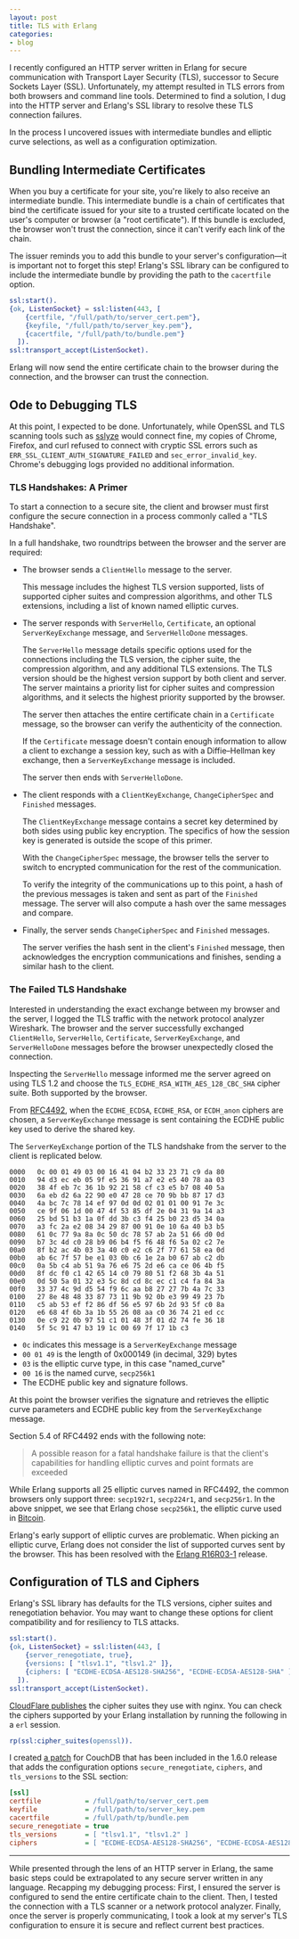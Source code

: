 ```yaml
---
layout: post
title: TLS with Erlang
categories:
- blog
---
```


I recently configured an HTTP server written in Erlang for secure communication with Transport Layer Security (TLS), successor to Secure Sockets Layer (SSL). Unfortunately, my attempt resulted in TLS errors from both browsers and command line tools.  Determined to find a solution, I dug into the HTTP server and Erlang's SSL library to resolve these TLS connection failures.

In the process I uncovered issues with intermediate bundles and elliptic curve selections, as well as a configuration optimization.

## Bundling Intermediate Certificates

When you buy a certificate for your site, you're likely to also receive an intermediate bundle. This intermediate bundle is a chain of certificates that bind the certificate issued for your site to a trusted certificate located on the user's computer or browser (a "root certificate"). If this bundle is excluded, the browser won't trust the connection, since it can't verify each link of the chain.

The issuer reminds you to add this bundle to your server's configuration—it is important not to forget this step! Erlang's SSL library can be configured to include the intermediate bundle by providing the path to the `cacertfile` option.

```erlang
ssl:start().
{ok, ListenSocket} = ssl:listen(443, [
    {certfile, "/full/path/to/server_cert.pem"},
    {keyfile, "/full/path/to/server_key.pem"},
    {cacertfile, "/full/path/to/bundle.pem"}
  ]).
ssl:transport_accept(ListenSocket).
```

Erlang will now send the entire certificate chain to the browser during the connection, and the browser can trust the connection.

## Ode to Debugging TLS

At this point, I expected to be done. Unfortunately, while OpenSSL and TLS scanning tools such as [sslyze](https://github.com/iSECPartners/sslyze) would connect fine, my copies of Chrome, Firefox, and curl refused to connect with cryptic SSL errors such as `ERR_SSL_CLIENT_AUTH_SIGNATURE_FAILED` and `sec_error_invalid_key`. Chrome's debugging logs provided no additional information.

### TLS Handshakes: A Primer

To start a connection to a secure site, the client and browser must first configure the secure connection in a process commonly called a "TLS Handshake".

In a full handshake, two roundtrips between the browser and the server are required:

* The browser sends a `ClientHello` message to the server.

  This message includes the highest TLS version supported, lists of supported cipher suites and compression algorithms, and other TLS extensions, including a list of known named elliptic curves.

* The server responds with `ServerHello`, `Certificate`, an optional `ServerKeyExchange` message, and `ServerHelloDone` messages.

  The `ServerHello` message details specific options used for the connections including the TLS version, the cipher suite, the compression algorithm, and any additional TLS extensions. The TLS version should be the highest version support by both client and server. The server maintains a priority list for cipher suites and compression algorithms, and it selects the highest priority supported by the browser.

  The server then attaches the entire certificate chain in a `Certificate` message, so the browser can verify the authenticity of the connection.

  If the `Certificate` message doesn't contain enough information to allow a client to exchange a session key, such as with a Diffie–Hellman key exchange, then a `ServerKeyExchange` message is included.

  The server then ends with `ServerHelloDone`.

* The client responds with a `ClientKeyExchange`, `ChangeCipherSpec` and `Finished` messages.

  The `ClientKeyExchange` message contains a secret key determined by both sides using public key encryption. The specifics of how the session key is generated is outside the scope of this primer.

  With the `ChangeCipherSpec` message, the browser tells the server to switch to encrypted communication for the rest of the communication.

  To verify the integrity of the communications up to this point, a hash of the previous messages is taken and sent as part of the `Finished` message. The server will also compute a hash over the same messages and compare.

* Finally, the server sends `ChangeCipherSpec` and `Finished` messages.

  The server verifies the hash sent in the client's `Finished` message, then acknowledges the encryption communications and finishes, sending a similar hash to the client.

### The Failed TLS Handshake

Interested in understanding the exact exchange between my browser and the server, I logged the TLS traffic with the network protocol analyzer Wireshark. The browser and the server successfully exchanged `ClientHello`, `ServerHello`, `Certificate`, `ServerKeyExchange`, and `ServerHelloDone` messages before the browser unexpectedly closed the connection.

Inspecting the `ServerHello` message informed me the server agreed on using TLS 1.2 and choose the `TLS_ECDHE_RSA_WITH_AES_128_CBC_SHA` cipher suite. Both supported by the browser.

From [RFC4492](http://tools.ietf.org/rfc/rfc4492.txt), when the `ECDHE_ECDSA`, `ECDHE_RSA`, or `ECDH_anon` ciphers are chosen, a `ServerKeyExchange` message is sent containing the ECDHE public key used to derive the shared key.

The `ServerKeyExchange` portion of the TLS handshake from the server to the client is replicated below.

```
0000   0c 00 01 49 03 00 16 41 04 b2 33 23 71 c9 da 80
0010   94 d3 ec eb 05 9f e5 36 91 a7 e2 e5 40 78 aa 03
0020   38 4f eb 7c 36 1b 92 21 58 cf c3 e5 b7 08 40 5a
0030   6a eb d2 6a 22 90 e0 47 28 ce 70 9b bb 87 17 d3
0040   4a bc 7c 78 14 ef 97 0d 0d 02 01 01 00 91 7e 3c
0050   ce 9f 06 1d 00 47 4f 53 85 df 2e 04 31 9a 14 a3
0060   25 bd 51 b3 1a 0f dd 3b c3 f4 25 b0 23 d5 34 0a
0070   a3 fc 2a e2 08 34 29 87 00 91 0e 10 6a 40 b3 b5
0080   61 0c 77 9a 8a 0c 50 dc 78 57 ab 2a 51 66 d0 0d
0090   b7 3c 4d c0 28 b9 06 b4 f5 f6 48 f6 5a 02 c2 7e
00a0   8f b2 ac 4b 03 3a 40 c0 e2 c6 2f 77 61 58 ea 0d
00b0   ab 6c 7f 57 be e1 03 0b c6 1e 2a b0 67 ab c2 db
00c0   0a 5b c4 ab 51 9a 76 e6 75 2d e6 ca ce 06 4b f5
00d0   8f dc f0 c1 42 65 14 c0 79 80 51 f2 68 3b 4a 51
00e0   0d 50 5a 01 32 e3 5c 8d cd 8c ec c1 c4 fa 84 3a
00f0   33 37 4c 9d d5 54 f9 6c aa b8 27 27 7b 4a 7c 33
0100   27 8e 48 48 33 87 73 11 9b 92 0b e3 99 49 23 7b
0110   c5 ab 53 ef f2 86 df 56 e5 97 6b 2d 93 5f c0 8a
0120   e6 68 4f 6b 3a 1b 55 26 08 aa c0 36 74 21 ed cc
0130   0e c9 22 0b 97 51 c1 01 48 3f 01 d2 74 fe 36 18
0140   5f 5c 91 47 b3 19 1c 00 69 7f 17 1b c3
```

* `0c` indicates this message is a `ServerKeyExchange` message
* `00 01 49` is the length of 0x000149 (in decimal, 329) bytes
* `03` is the elliptic curve type, in this case "named_curve"
* `00 16` is the named curve, `secp256k1`
* The ECDHE public key and signature follows.

At this point the browser verifies the signature and retrieves the elliptic curve parameters and ECDHE public key from the `ServerKeyExchange` message.

Section 5.4 of RFC4492 ends with the following note:

> A possible reason for a fatal handshake failure is that the client's capabilities for handling elliptic curves and point formats are exceeded

While Erlang supports all 25 elliptic curves named in RFC4492, the common browsers only support three: `secp192r1`, `secp224r1`, and `secp256r1`. In the above snippet, we see that Erlang chose `secp256k1`, the elliptic curve used in [Bitcoin](https://en.bitcoin.it/wiki/Secp256k1).

Erlang's early support of elliptic curves are problematic. When picking an elliptic curve, Erlang does not consider the list of supported curves sent by the browser. This has been resolved with the [Erlang R16R03-1](http://www.erlang.org/download_release/23) release.

## Configuration of TLS and Ciphers

Erlang's SSL library has defaults for the TLS versions, cipher suites and renegotiation behavior. You may want to change these options for client compatibility and for resiliency to TLS attacks.

```erlang
ssl:start().
{ok, ListenSocket} = ssl:listen(443, [
    {server_renegotiate, true},
    {versions: [ "tlsv1.1", "tlsv1.2" ]},
    {ciphers: [ "ECDHE-ECDSA-AES128-SHA256", "ECDHE-ECDSA-AES128-SHA" ]}
  ]).
ssl:transport_accept(ListenSocket).
```

[CloudFlare publishes](https://support.cloudflare.com/hc/en-us/articles/200933580) the cipher suites they use with nginx. You can check the ciphers supported by your Erlang installation by running the following in a `erl` session.

```erlang
rp(ssl:cipher_suites(openssl)).
```

I created [a patch](https://git-wip-us.apache.org/repos/asf?p=couchdb.git;a=commit;h=fdb2188) for CouchDB that has been included in the 1.6.0 release that adds the configuration options `secure_renegotiate`, `ciphers`, and `tls_versions` to the SSL section:

```ini
[ssl]
certfile           = /full/path/to/server_cert.pem
keyfile            = /full/path/to/server_key.pem
cacertfile         = /full/path/tp/bundle.pem
secure_renegotiate = true
tls_versions       = [ "tlsv1.1", "tlsv1.2" ]
ciphers            = [ "ECDHE-ECDSA-AES128-SHA256", "ECDHE-ECDSA-AES128-SHA" ]
```

---

While presented through the lens of an HTTP server in Erlang, the same basic steps could be extrapolated to any secure server written in any language. Recapping my debugging process: First, I ensured the server is configured to send the entire certificate chain to the client. Then, I tested the connection with a TLS scanner or a network protocol analyzer. Finally, once the server is properly communicating, I took a look at my server's TLS configuration to ensure it is secure and reflect current best practices.
